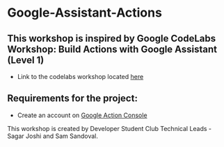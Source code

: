 # Google-Assistant-Actions
## This workshop is inspired by Google CodeLabs Workshop: Build Actions with Google Assistant (Level 1)
- Link to the codelabs workshop located [here](https://codelabs.developers.google.com/codelabs/actions-builder-1?hl=en&continue=https%3A%2F%2Fcodelabs.developers.google.com%2F#0)

## Requirements for the project:
- Create an account on [Google Action Console](https://console.actions.google.com/?pli=1)


This workshop is created by Developer Student Club Technical Leads - Sagar Joshi and Sam Sandoval.
